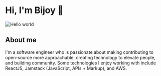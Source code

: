 # Hi, I'm Bijoy 👋

<img src="https://raw.githubusercontent.com/sagar-viradiya/sagar-viradiya/master/resources/banner.png" alt="Hello world">


## About me

I'm a software engineer who is passionate about making contributing to open-source more approachable, creating technology to elevate people, and building community. Some technologies I enjoy working with include ReactJS, Jamstack (JavaScript, APIs + Markup), and AWS. 

